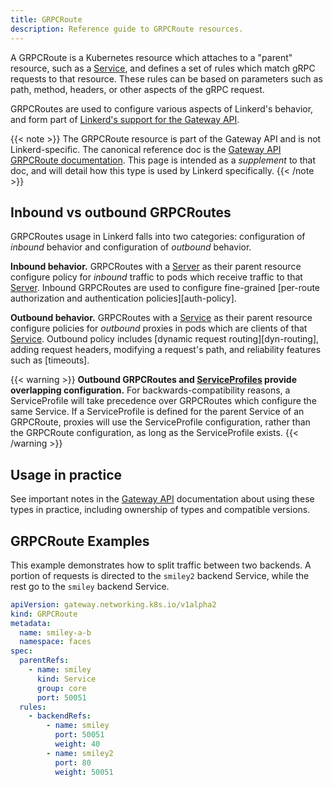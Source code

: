 ```yaml
---
title: GRPCRoute
description: Reference guide to GRPCRoute resources.
---
```


A GRPCRoute is a Kubernetes resource which attaches to a "parent" resource,
such as a [Service], and defines a set of rules which match gRPC requests to
that resource. These rules can be based on parameters such as path, method,
headers, or other aspects of the gRPC request.

GRPCRoutes are used to configure various aspects of Linkerd's behavior, and form
part of [Linkerd's support for the Gateway API](../features/gateway-api/).

{{< note >}}
The GRPCRoute resource is part of the Gateway API and is not Linkerd-specific.
The canonical reference doc is the [Gateway API GRPCRoute
documentation](https://gateway-api.sigs.k8s.io/api-types/grpcroute/). This page
is intended as a *supplement* to that doc, and will detail how this type is
used by Linkerd specifically.
{{< /note >}}

## Inbound vs outbound GRPCRoutes

GRPCRoutes usage in Linkerd falls into two categories: configuration of
*inbound* behavior and configuration of *outbound* behavior.

**Inbound behavior.** GRPCRoutes with a [Server] as their parent resource
configure policy for _inbound_ traffic to pods which receive traffic to that
[Server]. Inbound GRPCRoutes are used to configure fine-grained [per-route
authorization and authentication policies][auth-policy].

**Outbound behavior.** GRPCRoutes with a [Service] as their parent resource
configure policies for _outbound_ proxies in pods which are clients of that
[Service]. Outbound policy includes [dynamic request routing][dyn-routing],
adding request headers, modifying a request's path, and reliability features
such as [timeouts].

{{< warning >}}
**Outbound GRPCRoutes and [ServiceProfiles](service-profiles/) provide
overlapping configuration.** For backwards-compatibility reasons, a
ServiceProfile will take precedence over GRPCRoutes which configure the same
Service. If a ServiceProfile is defined for the parent Service of an GRPCRoute,
proxies will use the ServiceProfile configuration, rather than the GRPCRoute
configuration, as long as the ServiceProfile
exists.
{{< /warning >}}

## Usage in practice

See important notes in the [Gateway API] documentation about using these types
in practice, including ownership of types and compatible versions.

## GRPCRoute Examples

This example demonstrates how to split traffic between two backends. A portion
of requests is directed to the `smiley2` backend Service, while the rest go to
the `smiley` backend Service.

```yaml
apiVersion: gateway.networking.k8s.io/v1alpha2
kind: GRPCRoute
metadata:
  name: smiley-a-b
  namespace: faces
spec:
  parentRefs:
    - name: smiley
      kind: Service
      group: core
      port: 50051
  rules:
    - backendRefs:
        - name: smiley
          port: 50051
          weight: 40
        - name: smiley2
          port: 80
          weight: 50051
```

[ServiceProfile]: ../features/service-profiles/
[Gateway API]: https://gateway-api.sigs.k8s.io/
[ns-boundaries]: https://gateway-api.sigs.k8s.io/geps/gep-1426/#namespace-boundaries
[Server]: authorization-policy/#server
[Service]: https://kubernetes.io/docs/concepts/services-networking/service/
